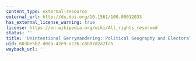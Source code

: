 ```yaml
---
content_type: external-resource
external_url: http://dx.doi.org/10.1561/100.00012033
has_external_license_warning: true
license: https://en.wikipedia.org/wiki/All_rights_reserved
status: ''
title: 'Unintentional Gerrymandering: Political Geography and Electoral Bias in Legislatures'
uid: 603be5b2-d0da-42e9-ac26-c8b97d2a7fc5
wayback_url: ''
---
```

